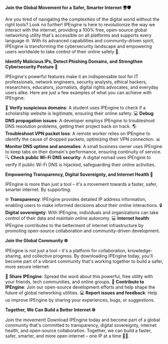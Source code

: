 **Join the Global Movement for a Safer, Smarter Internet 🌍🛡️**

Are you tired of navigating the complexities of the digital world without the right tools? Look no further! IPEngine is here to revolutionize the way we interact with the internet, providing a 100% free, open-source global networking utility that's accessible on all platforms and supports every language 🌐. With its advanced capabilities and community-driven spirit, IPEngine is transforming the cybersecurity landscape and empowering users worldwide to take control of their online safety 🚀.

**Identify Malicious IPs, Detect Phishing Domains, and Strengthen Cybersecurity Posture 🔐**

IPEngine's powerful features make it an indispensable tool for IT professionals, network engineers, security analysts, ethical hackers, researchers, educators, journalists, digital rights advocates, and everyday users alike. Here are just a few examples of what you can achieve with IPEngine:

🚨 **Verify suspicious domains**: A student uses IPEngine to check if a scholarship website is legitimate, ensuring their online safety.
💻 **Debug DNS propagation issues**: A developer employs IPEngine to troubleshoot DNS resolution problems, getting their project back on track.
🌎 **Troubleshoot VPN packet loss**: A remote worker relies on IPEngine to identify the cause of dropped packets, optimizing their VPN connection.
📊 **Monitor DNS uptime and anomalies**: A small business owner uses IPEngine to keep tabs on their domain's performance, ensuring continuity of service.
🔍 **Check public Wi-Fi DNS security**: A digital nomad uses IPEngine to verify if public Wi-Fi DNS is hijacked, safeguarding their online activities.

**Empowering Transparency, Digital Sovereignty, and Internet Health 📡**

IPEngine is more than just a tool – it's a movement towards a faster, safer, smarter internet. By supporting:

🌐 **Transparency**: IPEngine provides detailed IP address information, enabling users to make informed decisions about their online interactions.
🔒 **Digital sovereignty**: With IPEngine, individuals and organizations can take control of their data and maintain online autonomy.
💻 **Internet health**: IPEngine contributes to the betterment of internet infrastructure by promoting open-source collaboration and community-driven development.

**Join the Global Community 🌐**

IPEngine is not just a tool – it's a platform for collaboration, knowledge-sharing, and collective progress. By downloading IPEngine today, you'll become part of a vibrant community that's working together to build a safer, more secure internet:

📢 **Share IPEngine**: Spread the word about this powerful, free utility with your friends, tech communities, and online groups.
🚀 **Contribute to IPEngine**: Join our open-source development efforts and help shape the future of global networking utilities.
💻 **Report issues and feedback**: Help us improve IPEngine by sharing your experiences, bugs, or suggestions.

**Together, We Can Build a Better Internet 🌐**

Join the movement! Download IPEngine today and become part of a global community that's committed to transparency, digital sovereignty, internet health, and open-source collaboration. Together, we can build a faster, safer, smarter, and more open internet – one IP at a time 🔑📡.